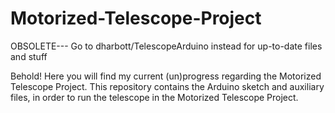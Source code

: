 # Motorized-Telescope-Project
OBSOLETE--- Go to dharbott/TelescopeArduino instead for up-to-date files and stuff

Behold! Here you will find my current (un)progress regarding the Motorized Telescope Project. This repository contains the Arduino sketch and auxiliary files, in order to run the telescope in the Motorized Telescope Project.
